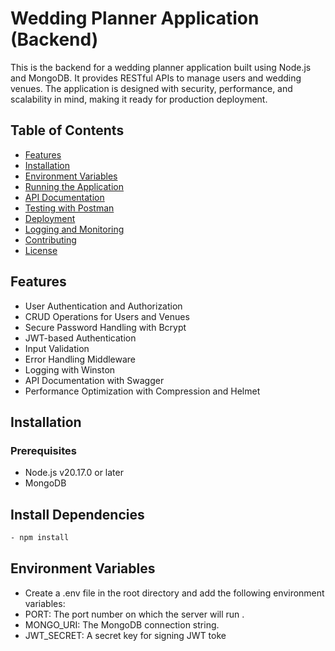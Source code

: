 # Wedding Planner Application (Backend)

This is the backend for a wedding planner application built using Node.js and MongoDB. It provides RESTful APIs to manage users and wedding venues. The application is designed with security, performance, and scalability in mind, making it ready for production deployment.

## Table of Contents
- [Features](#features)
- [Installation](#installation)
- [Environment Variables](#environment-variables)
- [Running the Application](#running-the-application)
- [API Documentation](#api-documentation)
- [Testing with Postman](#testing-with-postman)
- [Deployment](#deployment)
- [Logging and Monitoring](#logging-and-monitoring)
- [Contributing](#contributing)
- [License](#license)

## Features
- User Authentication and Authorization
- CRUD Operations for Users and Venues
- Secure Password Handling with Bcrypt
- JWT-based Authentication
- Input Validation
- Error Handling Middleware
- Logging with Winston
- API Documentation with Swagger
- Performance Optimization with Compression and Helmet

## Installation

### Prerequisites
- Node.js v20.17.0 or later
- MongoDB

## Install Dependencies
```bash
- npm install
```
## Environment Variables
- Create a .env file in the root directory and add the following environment variables:
- PORT: The port number on which the server will run .
- MONGO_URI: The MongoDB connection string.
- JWT_SECRET: A secret key for signing JWT toke




